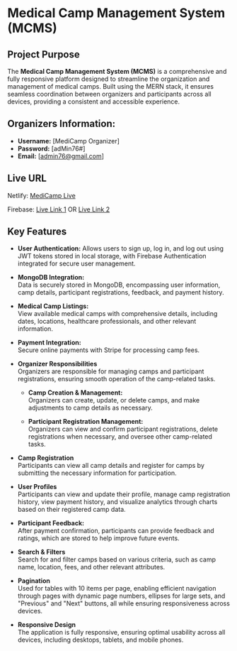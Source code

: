 # Medical Camp Management System (MCMS)


## Project Purpose

The **Medical Camp Management System (MCMS)** is a comprehensive and fully responsive platform designed to streamline the organization and management of medical camps. Built using the MERN stack, it ensures seamless coordination between organizers and participants across all devices, providing a consistent and accessible experience.  


## Organizers Information:
- **Username:** [MediCamp Organizer]
- **Password:** [adMin76#]
- **Email:** [admin76@gmail.com]


## Live URL

Netlify: [MediCamp Live](#)

Firebase: [Live Link 1](https://medical-camp-35f0f.web.app/) OR [Live Link 2](https://medical-camp-35f0f.firebaseapp.com/)


## Key Features

- **User Authentication:** 
  Allows users to sign up, log in, and log out using JWT tokens stored in local storage, with Firebase Authentication integrated for secure user management.

- **MongoDB Integration:**  
  Data is securely stored in MongoDB, encompassing user information, camp details, participant registrations, feedback, and payment history.

- **Medical Camp Listings:**  
  View available medical camps with comprehensive details, including dates, locations, healthcare professionals, and other relevant information.

- **Payment Integration:**  
  Secure online payments with Stripe for processing camp fees.

- **Organizer Responsibilities**  
  Organizers are responsible for managing camps and participant registrations, ensuring smooth operation of the camp-related tasks.

  - **Camp Creation & Management:**  
    Organizers can create, update, or delete camps, and make adjustments to camp details as necessary.

  - **Participant Registration Management:**  
    Organizers can view and confirm participant registrations, delete registrations when necessary, and oversee other camp-related tasks.

- **Camp Registration**  
  Participants can view all camp details and register for camps by submitting the necessary information for participation.

- **User Profiles**  
  Participants can view and update their profile, manage camp registration history, view payment history, and visualize analytics through charts based on their registered camp data.

- **Participant Feedback:**  
  After payment confirmation, participants can provide feedback and ratings, which are stored to help improve future events.


- **Search & Filters**  
  Search for and filter camps based on various criteria, such as camp name, location, fees, and other relevant attributes.

- **Pagination**  
  Used for tables with 10 items per page, enabling efficient navigation through pages with dynamic page numbers, ellipses for large sets, and "Previous" and "Next" buttons, all while ensuring responsiveness across devices.

- **Responsive Design**  
  The application is fully responsive, ensuring optimal usability across all devices, including desktops, tablets, and mobile phones.










